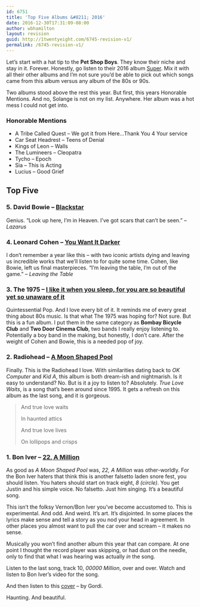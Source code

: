 ```yaml
---
id: 6751
title: 'Top Five Albums &#8211; 2016'
date: 2016-12-30T17:31:09-08:00
author: wbhamilton
layout: revision
guid: http://1twentyeight.com/6745-revision-v1/
permalink: /6745-revision-v1/
---
```

Let’s start with a hat tip to the **Pet Shop Boys**. They know their niche and stay in it. Forever. Honestly, go listen to their 2016 album [Super](https://open.spotify.com/album/5L7Ph5PhFtwfE4lVtiPjDJ). Mix it with all their other albums and I’m not sure you’d be able to pick out which songs came from this album versus any album of the 80s or 90s.

Two albums stood above the rest this year. But first, this years Honorable Mentions. And no, Solange is not on my list. Anywhere. Her album was a hot mess I could not get into.

### Honorable Mentions

  * A Tribe Called Quest &#8211; We got it from Here…Thank You 4 Your service
  * Car Seat Headrest &#8211; Teens of Denial
  * Kings of Leon &#8211; Walls
  * The Lumineers &#8211; Cleopatra
  * Tycho &#8211; Epoch
  * Sia &#8211; This is Acting
  * Lucius &#8211; Good Grief

## Top Five

### 5. David Bowie &#8211; [Blackstar](https://open.spotify.com/album/2w1YJXWMIco6EBf0CovvVN)

Genius. “Look up here, I’m in Heaven. I’ve got scars that can’t be seen.” &#8211;_Lazarus_

### 4. Leonard Cohen &#8211; [You Want It Darker](https://open.spotify.com/album/3jeTB3j3QmUs8SPIVleHtU)

I don’t remember a year like this &#8211; with two iconic artists dying and leaving us incredible works that we’ll listen to for quite some time. Cohen, like Bowie, left us final masterpieces. “I’m leaving the table, I’m out of the game.” &#8211; _Leaving the Table_

### 3. The 1975 &#8211; [I like it when you sleep, for you are so beautiful yet so unaware of it](https://open.spotify.com/album/1JFmNyVPdBF1ECvv4fhpW4)

Quintessential Pop. And I love every bit of it. It reminds me of every great thing about 80s music. Is that what The 1975 was hoping for? Not sure. But this is a fun album. I put them in the same category as **Bombay Bicycle Club** and **Two Door Cinema Club**, two bands I really enjoy listening to. Potentially a boy band in the making, but honestly, I don’t care. After the weight of Cohen and Bowie, this is a needed pop of joy.

### 2. Radiohead &#8211; [A Moon Shaped Pool](https://open.spotify.com/album/6vuykQgDLUCiZ7YggIpLM9)

Finally. This is the Radiohead I love. With similarities dating back to _OK Computer_ and _Kid A_, this album is both dream-ish and nightmarish. Is it easy to understand? No. But is it a joy to listen to? Absolutely. _True Love Waits_, is a song that’s been around since 1995. It gets a refresh on this album as the last song, and it is gorgeous.

> And true love waits
> 
> In haunted attics
> 
> And true love lives
> 
> On lollipops and crisps

### 1. Bon Iver &#8211; [22, A Million](https://open.spotify.com/album/1PgfRdl3lPyACfUGH4pquG)

As good as _A Moon Shaped Pool_ was, _22, A Million_ was other-worldly. For the Bon Iver haters that think this is another falsetto laden snore fest, you should listen. You haters should start on track eight, _8 (circle)_. You get Justin and his simple voice. No falsetto. Just him singing. It’s a beautiful song.

This isn’t the folksy Vernon/Bon Iver you’ve become accustomed to. This is experimental. And odd. And weird. It’s art. It’s disjointed. In some places the lyrics make sense and tell a story as you nod your head in agreement. In other places you almost want to pull the car over and scream &#8211; it makes no sense.

Musically you won’t find another album this year that can compare. At one point I thought the record player was skipping, or had dust on the needle, only to find that what I was hearing was actually _in_ the song.

Listen to the last song, track 10, _00000 Million_, over and over. Watch and listen to Bon Iver’s video for the song.



And then listen to this [cover](http://www.npr.org/2016/11/16/501621868/songs-we-love-gordi-00000-million) &#8211; by Gordi.



Haunting. And beautiful.